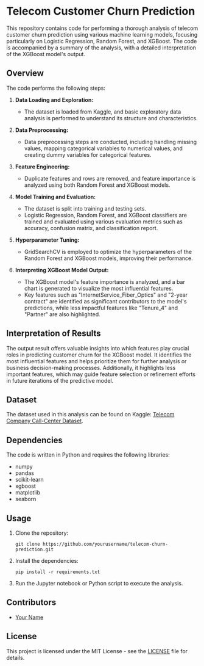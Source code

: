 # Telecom Customer Churn Prediction

This repository contains code for performing a thorough analysis of telecom customer churn prediction using various machine learning models, focusing particularly on Logistic Regression, Random Forest, and XGBoost. The code is accompanied by a summary of the analysis, with a detailed interpretation of the XGBoost model's output.

## Overview

The code performs the following steps:

1. **Data Loading and Exploration:**
   - The dataset is loaded from Kaggle, and basic exploratory data analysis is performed to understand its structure and characteristics.

2. **Data Preprocessing:**
   - Data preprocessing steps are conducted, including handling missing values, mapping categorical variables to numerical values, and creating dummy variables for categorical features.

3. **Feature Engineering:**
   - Duplicate features and rows are removed, and feature importance is analyzed using both Random Forest and XGBoost models.

4. **Model Training and Evaluation:**
   - The dataset is split into training and testing sets.
   - Logistic Regression, Random Forest, and XGBoost classifiers are trained and evaluated using various evaluation metrics such as accuracy, confusion matrix, and classification report.

5. **Hyperparameter Tuning:**
   - GridSearchCV is employed to optimize the hyperparameters of the Random Forest and XGBoost models, improving their performance.

6. **Interpreting XGBoost Model Output:**
   - The XGBoost model's feature importance is analyzed, and a bar chart is generated to visualize the most influential features.
   - Key features such as "InternetService_Fiber_Optics" and "2-year contract" are identified as significant contributors to the model's predictions, while less impactful features like "Tenure_4" and "Partner" are also highlighted.

## Interpretation of Results

The output result offers valuable insights into which features play crucial roles in predicting customer churn for the XGBoost model. It identifies the most influential features and helps prioritize them for further analysis or business decision-making processes. Additionally, it highlights less important features, which may guide feature selection or refinement efforts in future iterations of the predictive model.

## Dataset
The dataset used in this analysis can be found on Kaggle: [Telecom Company Call-Center Dataset](https://www.kaggle.com/datasets/datazng/telecom-company-churn-rate-call-center-data?select=Telecom+Company+Call-Center-Dataset.xlsx).

## Dependencies
The code is written in Python and requires the following libraries:
- numpy
- pandas
- scikit-learn
- xgboost
- matplotlib
- seaborn

## Usage
1. Clone the repository:

   ```
   git clone https://github.com/yourusername/telecom-churn-prediction.git
   ```

2. Install the dependencies:

   ```
   pip install -r requirements.txt
   ```

3. Run the Jupyter notebook or Python script to execute the analysis.

## Contributors
- [Your Name](https://github.com/ssingh2306)

## License
This project is licensed under the MIT License - see the [LICENSE](LICENSE) file for details.
